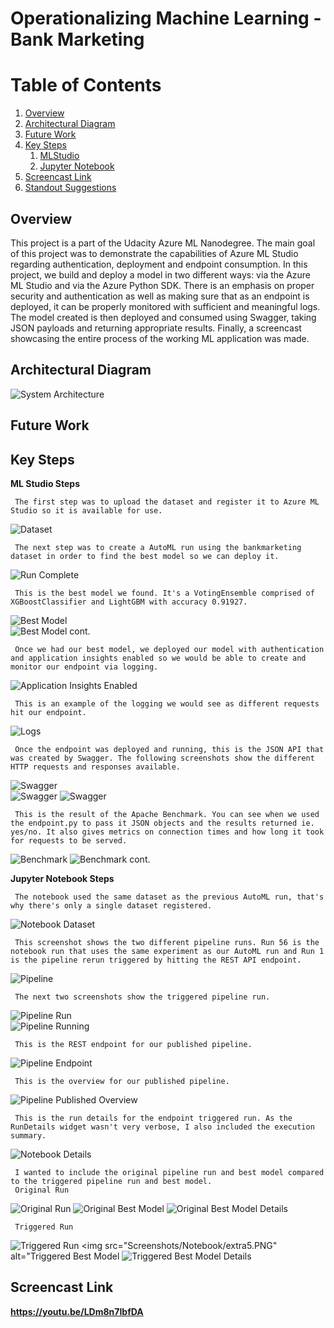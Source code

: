 # Operationalizing Machine Learning - Bank Marketing

# Table of Contents
1. [Overview](#overview)
2. [Architectural Diagram](#architecture)
3. [Future Work](#future-work)
4. [Key Steps](#screenshots)
	1. [MLStudio](#ml-studio)
	2. [Jupyter Notebook](#jupyter)
5. [Screencast Link](#screencast)
6. [Standout Suggestions](#standsugg)


## Overview <a name="overview" />
This project is a part of the Udacity Azure ML Nanodegree.
The main goal of this project was to demonstrate the capabilities of Azure ML Studio regarding authentication, deployment and endpoint consumption.
In this project, we build and deploy a model in two different ways: via the Azure ML Studio and via the Azure Python SDK. There is an emphasis on proper security and authentication as well as making sure that as an endpoint is deployed,
it can be properly monitored with sufficient and meaningful logs. The model created is then deployed and consumed using Swagger, taking JSON payloads and returning appropriate results.
Finally, a screencast showcasing the entire process of the working ML application was made.


## Architectural Diagram <a name="architecture" />
<img src="architecture.JPG"
     alt="System Architecture" />
	 
## Future Work <a name="future-work" />


## Key Steps <a name="screenshots" />
**ML Studio Steps** <a name="ml-studio" />

	 The first step was to upload the dataset and register it to Azure ML Studio so it is available for use.
<img src="Screenshots/dataset.PNG"
     alt="Dataset" />

	 The next step was to create a AutoML run using the bankmarketing dataset in order to find the best model so we can deploy it.
<img src="Screenshots/run-complete.PNG"
     alt="Run Complete" />
	 
	 This is the best model we found. It's a VotingEnsemble comprised of XGBoostClassifier and LightGBM with accuracy 0.91927.
<img src="Screenshots/bestmodel1.PNG"
     alt="Best Model" />	 
<img src="Screenshots/bestmodel2.PNG"
     alt="Best Model cont." />
	 
	 Once we had our best model, we deployed our model with authentication and application insights enabled so we would be able to create and monitor our endpoint via logging.
<img src="Screenshots/appinsight-true.PNG"
     alt="Application Insights Enabled" />
	 
	 This is an example of the logging we would see as different requests hit our endpoint.
<img src="Screenshots/logs2.PNG"
     alt="Logs" />
	
	 Once the endpoint was deployed and running, this is the JSON API that was created by Swagger. The following screenshots show the different HTTP requests and responses available.
<img src="Screenshots/swagger1.PNG"
     alt="Swagger" />	 
<img src="Screenshots/swagger2.PNG"
     alt="Swagger" />
<img src="Screenshots/swagger3.PNG"
     alt="Swagger" />
	 
	 This is the result of the Apache Benchmark. You can see when we used the endpoint.py to pass it JSON objects and the results returned ie. yes/no. It also gives metrics on connection times and how long it took for requests to be served.
<img src="Screenshots/benchmark1.PNG"
     alt="Benchmark" />
<img src="Screenshots/benchmark2.PNG"
     alt="Benchmark cont." />
	 
	 
**Jupyter Notebook Steps** <a name="jupyter" />

	 The notebook used the same dataset as the previous AutoML run, that's why there's only a single dataset registered.
<img src="Screenshots/Notebook/notebook-dataset.PNG"
     alt="Notebook Dataset" />
	 
	 This screenshot shows the two different pipeline runs. Run 56 is the notebook run that uses the same experiment as our AutoML run and Run 1 is the pipeline rerun triggered by hitting the REST API endpoint.
<img src="Screenshots/Notebook/pipeline.PNG"
     alt="Pipeline" />
	 
	 The next two screenshots show the triggered pipeline run.
<img src="Screenshots/Notebook/pipeline-run.PNG"
     alt="Pipeline Run" />	
<img src="Screenshots/Notebook/pipeline-running.PNG"
     alt="Pipeline Running" />
	 
	 This is the REST endpoint for our published pipeline.
<img src="Screenshots/Notebook/pipeline-endpoint.PNG"
     alt="Pipeline Endpoint" />
	 
	 This is the overview for our published pipeline.
<img src="Screenshots/Notebook/pipeline-publishedoverview.PNG"
     alt="Pipeline Published Overview" />
	 
	 This is the run details for the endpoint triggered run. As the RunDetails widget wasn't very verbose, I also included the execution summary.
<img src="Screenshots/Notebook/rundetails.PNG"
     alt="Notebook Details" />
	 
	 I wanted to include the original pipeline run and best model compared to the triggered pipeline run and best model.
	 Original Run
<img src="Screenshots/Notebook/extra3.PNG"
     alt="Original Run" />
<img src="Screenshots/Notebook/extra6.PNG"
     alt="Original Best Model" />
<img src="Screenshots/Notebook/original-bestmodel.PNG"
     alt="Original Best Model Details" />
	 
	 Triggered Run
<img src="Screenshots/Notebook/extra4.PNG"
     alt="Triggered Run" />
<img src="Screenshots/Notebook/extra5.PNG"
     alt="Triggered Best Model
<img src="Screenshots/Notebook/rerun-bestmodel.PNG"
     alt="Triggered Best Model Details" />
	 
## Screencast Link <a name="screencast" />
**https://youtu.be/LDm8n7IbfDA**

